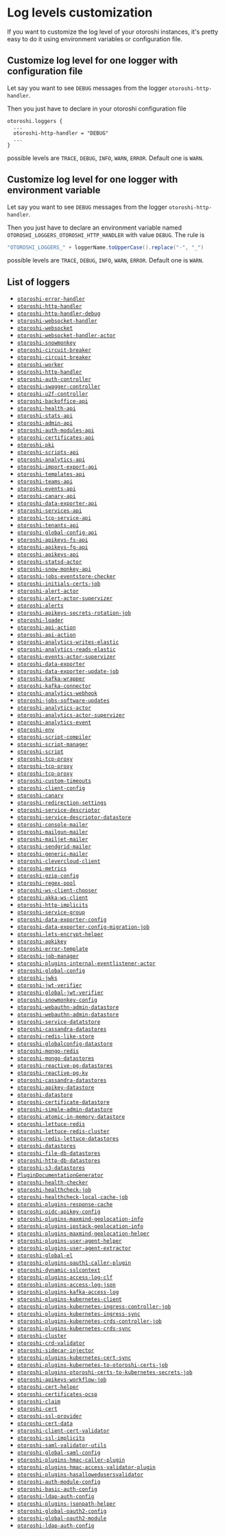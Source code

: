# Log levels customization

If you want to customize the log level of your otoroshi instances, it's pretty easy to do it using environment variables or configuration file.

## Customize log level for one logger with configuration file

Let say you want to see `DEBUG` messages from the logger `otoroshi-http-handler`.

Then you just have to declare in your otoroshi configuration file

```
otoroshi.loggers {
  ...
  otoroshi-http-handler = "DEBUG"
  ...
}
```

possible levels are `TRACE`, `DEBUG`, `INFO`, `WARN`, `ERROR`. Default one is `WARN`.

## Customize log level for one logger with environment variable

Let say you want to see `DEBUG` messages from the logger `otoroshi-http-handler`.

Then you just have to declare an environment variable named `OTOROSHI_LOGGERS_OTOROSHI_HTTP_HANDLER` with value `DEBUG`. The rule is 

```scala
"OTOROSHI_LOGGERS_" + loggerName.toUpperCase().replace("-", "_")
```

possible levels are `TRACE`, `DEBUG`, `INFO`, `WARN`, `ERROR`. Default one is `WARN`.

## List of loggers

* [`otoroshi-error-handler`](https://github.com/MAIF/otoroshi/search?q=Logger%28%22otoroshi-error-handler%22%29)
* [`otoroshi-http-handler`](https://github.com/MAIF/otoroshi/search?q=Logger%28%22otoroshi-http-handler%22%29)
* [`otoroshi-http-handler-debug`](https://github.com/MAIF/otoroshi/search?q=Logger%28%22otoroshi-http-handler-debug%22%29)
* [`otoroshi-websocket-handler`](https://github.com/MAIF/otoroshi/search?q=Logger%28%22otoroshi-websocket-handler%22%29)
* [`otoroshi-websocket`](https://github.com/MAIF/otoroshi/search?q=Logger%28%22otoroshi-websocket%22%29)
* [`otoroshi-websocket-handler-actor`](https://github.com/MAIF/otoroshi/search?q=Logger%28%22otoroshi-websocket-handler-actor%22%29)
* [`otoroshi-snowmonkey`](https://github.com/MAIF/otoroshi/search?q=Logger%28%22otoroshi-snowmonkey%22%29)
* [`otoroshi-circuit-breaker`](https://github.com/MAIF/otoroshi/search?q=Logger%28%22otoroshi-circuit-breaker%22%29)
* [`otoroshi-circuit-breaker`](https://github.com/MAIF/otoroshi/search?q=Logger%28%22otoroshi-circuit-breaker%22%29)
* [`otoroshi-worker`](https://github.com/MAIF/otoroshi/search?q=Logger%28%22otoroshi-worker%22%29)
* [`otoroshi-http-handler`](https://github.com/MAIF/otoroshi/search?q=Logger%28%22otoroshi-http-handler%22%29)
* [`otoroshi-auth-controller`](https://github.com/MAIF/otoroshi/search?q=Logger%28%22otoroshi-auth-controller%22%29)
* [`otoroshi-swagger-controller`](https://github.com/MAIF/otoroshi/search?q=Logger%28%22otoroshi-swagger-controller%22%29)
* [`otoroshi-u2f-controller`](https://github.com/MAIF/otoroshi/search?q=Logger%28%22otoroshi-u2f-controller%22%29)
* [`otoroshi-backoffice-api`](https://github.com/MAIF/otoroshi/search?q=Logger%28%22otoroshi-backoffice-api%22%29)
* [`otoroshi-health-api`](https://github.com/MAIF/otoroshi/search?q=Logger%28%22otoroshi-health-api%22%29)
* [`otoroshi-stats-api`](https://github.com/MAIF/otoroshi/search?q=Logger%28%22otoroshi-stats-api%22%29)
* [`otoroshi-admin-api`](https://github.com/MAIF/otoroshi/search?q=Logger%28%22otoroshi-admin-api%22%29)
* [`otoroshi-auth-modules-api`](https://github.com/MAIF/otoroshi/search?q=Logger%28%22otoroshi-auth-modules-api%22%29)
* [`otoroshi-certificates-api`](https://github.com/MAIF/otoroshi/search?q=Logger%28%22otoroshi-certificates-api%22%29)
* [`otoroshi-pki`](https://github.com/MAIF/otoroshi/search?q=Logger%28%22otoroshi-pki%22%29)
* [`otoroshi-scripts-api`](https://github.com/MAIF/otoroshi/search?q=Logger%28%22otoroshi-scripts-api%22%29)
* [`otoroshi-analytics-api`](https://github.com/MAIF/otoroshi/search?q=Logger%28%22otoroshi-analytics-api%22%29)
* [`otoroshi-import-export-api`](https://github.com/MAIF/otoroshi/search?q=Logger%28%22otoroshi-import-export-api%22%29)
* [`otoroshi-templates-api`](https://github.com/MAIF/otoroshi/search?q=Logger%28%22otoroshi-templates-api%22%29)
* [`otoroshi-teams-api`](https://github.com/MAIF/otoroshi/search?q=Logger%28%22otoroshi-teams-api%22%29)
* [`otoroshi-events-api`](https://github.com/MAIF/otoroshi/search?q=Logger%28%22otoroshi-events-api%22%29)
* [`otoroshi-canary-api`](https://github.com/MAIF/otoroshi/search?q=Logger%28%22otoroshi-canary-api%22%29)
* [`otoroshi-data-exporter-api`](https://github.com/MAIF/otoroshi/search?q=Logger%28%22otoroshi-data-exporter-api%22%29)
* [`otoroshi-services-api`](https://github.com/MAIF/otoroshi/search?q=Logger%28%22otoroshi-services-api%22%29)
* [`otoroshi-tcp-service-api`](https://github.com/MAIF/otoroshi/search?q=Logger%28%22otoroshi-tcp-service-api%22%29)
* [`otoroshi-tenants-api`](https://github.com/MAIF/otoroshi/search?q=Logger%28%22otoroshi-tenants-api%22%29)
* [`otoroshi-global-config-api`](https://github.com/MAIF/otoroshi/search?q=Logger%28%22otoroshi-global-config-api%22%29)
* [`otoroshi-apikeys-fs-api`](https://github.com/MAIF/otoroshi/search?q=Logger%28%22otoroshi-apikeys-fs-api%22%29)
* [`otoroshi-apikeys-fg-api`](https://github.com/MAIF/otoroshi/search?q=Logger%28%22otoroshi-apikeys-fg-api%22%29)
* [`otoroshi-apikeys-api`](https://github.com/MAIF/otoroshi/search?q=Logger%28%22otoroshi-apikeys-api%22%29)
* [`otoroshi-statsd-actor`](https://github.com/MAIF/otoroshi/search?q=Logger%28%22otoroshi-statsd-actor%22%29)
* [`otoroshi-snow-monkey-api`](https://github.com/MAIF/otoroshi/search?q=Logger%28%22otoroshi-snow-monkey-api%22%29)
* [`otoroshi-jobs-eventstore-checker`](https://github.com/MAIF/otoroshi/search?q=Logger%28%22otoroshi-jobs-eventstore-checker%22%29)
* [`otoroshi-initials-certs-job`](https://github.com/MAIF/otoroshi/search?q=Logger%28%22otoroshi-initials-certs-job%22%29)
* [`otoroshi-alert-actor`](https://github.com/MAIF/otoroshi/search?q=Logger%28%22otoroshi-alert-actor%22%29)
* [`otoroshi-alert-actor-supervizer`](https://github.com/MAIF/otoroshi/search?q=Logger%28%22otoroshi-alert-actor-supervizer%22%29)
* [`otoroshi-alerts`](https://github.com/MAIF/otoroshi/search?q=Logger%28%22otoroshi-alerts%22%29)
* [`otoroshi-apikeys-secrets-rotation-job`](https://github.com/MAIF/otoroshi/search?q=Logger%28%22otoroshi-apikeys-secrets-rotation-job%22%29)
* [`otoroshi-loader`](https://github.com/MAIF/otoroshi/search?q=Logger%28%22otoroshi-loader%22%29)
* [`otoroshi-api-action`](https://github.com/MAIF/otoroshi/search?q=Logger%28%22otoroshi-api-action%22%29)
* [`otoroshi-api-action`](https://github.com/MAIF/otoroshi/search?q=Logger%28%22otoroshi-api-action%22%29)
* [`otoroshi-analytics-writes-elastic`](https://github.com/MAIF/otoroshi/search?q=Logger%28%22otoroshi-analytics-writes-elastic%22%29)
* [`otoroshi-analytics-reads-elastic`](https://github.com/MAIF/otoroshi/search?q=Logger%28%22otoroshi-analytics-reads-elastic%22%29)
* [`otoroshi-events-actor-supervizer`](https://github.com/MAIF/otoroshi/search?q=Logger%28%22otoroshi-events-actor-supervizer%22%29)
* [`otoroshi-data-exporter`](https://github.com/MAIF/otoroshi/search?q=Logger%28%22otoroshi-data-exporter%22%29)
* [`otoroshi-data-exporter-update-job`](https://github.com/MAIF/otoroshi/search?q=Logger%28%22otoroshi-data-exporter-update-job%22%29)
* [`otoroshi-kafka-wrapper`](https://github.com/MAIF/otoroshi/search?q=Logger%28%22otoroshi-kafka-wrapper%22%29)
* [`otoroshi-kafka-connector`](https://github.com/MAIF/otoroshi/search?q=Logger%28%22otoroshi-kafka-connector%22%29)
* [`otoroshi-analytics-webhook`](https://github.com/MAIF/otoroshi/search?q=Logger%28%22otoroshi-analytics-webhook%22%29)
* [`otoroshi-jobs-software-updates`](https://github.com/MAIF/otoroshi/search?q=Logger%28%22otoroshi-jobs-software-updates%22%29)
* [`otoroshi-analytics-actor`](https://github.com/MAIF/otoroshi/search?q=Logger%28%22otoroshi-analytics-actor%22%29)
* [`otoroshi-analytics-actor-supervizer`](https://github.com/MAIF/otoroshi/search?q=Logger%28%22otoroshi-analytics-actor-supervizer%22%29)
* [`otoroshi-analytics-event`](https://github.com/MAIF/otoroshi/search?q=Logger%28%22otoroshi-analytics-event%22%29)
* [`otoroshi-env`](https://github.com/MAIF/otoroshi/search?q=Logger%28%22otoroshi-env%22%29)
* [`otoroshi-script-compiler`](https://github.com/MAIF/otoroshi/search?q=Logger%28%22otoroshi-script-compiler%22%29)
* [`otoroshi-script-manager`](https://github.com/MAIF/otoroshi/search?q=Logger%28%22otoroshi-script-manager%22%29)
* [`otoroshi-script`](https://github.com/MAIF/otoroshi/search?q=Logger%28%22otoroshi-script%22%29)
* [`otoroshi-tcp-proxy`](https://github.com/MAIF/otoroshi/search?q=Logger%28%22otoroshi-tcp-proxy%22%29)
* [`otoroshi-tcp-proxy`](https://github.com/MAIF/otoroshi/search?q=Logger%28%22otoroshi-tcp-proxy%22%29)
* [`otoroshi-tcp-proxy`](https://github.com/MAIF/otoroshi/search?q=Logger%28%22otoroshi-tcp-proxy%22%29)
* [`otoroshi-custom-timeouts`](https://github.com/MAIF/otoroshi/search?q=Logger%28%22otoroshi-custom-timeouts%22%29)
* [`otoroshi-client-config`](https://github.com/MAIF/otoroshi/search?q=Logger%28%22otoroshi-client-config%22%29)
* [`otoroshi-canary`](https://github.com/MAIF/otoroshi/search?q=Logger%28%22otoroshi-canary%22%29)
* [`otoroshi-redirection-settings`](https://github.com/MAIF/otoroshi/search?q=Logger%28%22otoroshi-redirection-settings%22%29)
* [`otoroshi-service-descriptor`](https://github.com/MAIF/otoroshi/search?q=Logger%28%22otoroshi-service-descriptor%22%29)
* [`otoroshi-service-descriptor-datastore`](https://github.com/MAIF/otoroshi/search?q=Logger%28%22otoroshi-service-descriptor-datastore%22%29)
* [`otoroshi-console-mailer`](https://github.com/MAIF/otoroshi/search?q=Logger%28%22otoroshi-console-mailer%22%29)
* [`otoroshi-mailgun-mailer`](https://github.com/MAIF/otoroshi/search?q=Logger%28%22otoroshi-mailgun-mailer%22%29)
* [`otoroshi-mailjet-mailer`](https://github.com/MAIF/otoroshi/search?q=Logger%28%22otoroshi-mailjet-mailer%22%29)
* [`otoroshi-sendgrid-mailer`](https://github.com/MAIF/otoroshi/search?q=Logger%28%22otoroshi-sendgrid-mailer%22%29)
* [`otoroshi-generic-mailer`](https://github.com/MAIF/otoroshi/search?q=Logger%28%22otoroshi-generic-mailer%22%29)
* [`otoroshi-clevercloud-client`](https://github.com/MAIF/otoroshi/search?q=Logger%28%22otoroshi-clevercloud-client%22%29)
* [`otoroshi-metrics`](https://github.com/MAIF/otoroshi/search?q=Logger%28%22otoroshi-metrics%22%29)
* [`otoroshi-gzip-config`](https://github.com/MAIF/otoroshi/search?q=Logger%28%22otoroshi-gzip-config%22%29)
* [`otoroshi-regex-pool`](https://github.com/MAIF/otoroshi/search?q=Logger%28%22otoroshi-regex-pool%22%29)
* [`otoroshi-ws-client-chooser`](https://github.com/MAIF/otoroshi/search?q=Logger%28%22otoroshi-ws-client-chooser%22%29)
* [`otoroshi-akka-ws-client`](https://github.com/MAIF/otoroshi/search?q=Logger%28%22otoroshi-akka-ws-client%22%29)
* [`otoroshi-http-implicits`](https://github.com/MAIF/otoroshi/search?q=Logger%28%22otoroshi-http-implicits%22%29)
* [`otoroshi-service-group`](https://github.com/MAIF/otoroshi/search?q=Logger%28%22otoroshi-service-group%22%29)
* [`otoroshi-data-exporter-config`](https://github.com/MAIF/otoroshi/search?q=Logger%28%22otoroshi-data-exporter-config%22%29)
* [`otoroshi-data-exporter-config-migration-job`](https://github.com/MAIF/otoroshi/search?q=Logger%28%22otoroshi-data-exporter-config-migration-job%22%29)
* [`otoroshi-lets-encrypt-helper`](https://github.com/MAIF/otoroshi/search?q=Logger%28%22otoroshi-lets-encrypt-helper%22%29)
* [`otoroshi-apkikey`](https://github.com/MAIF/otoroshi/search?q=Logger%28%22otoroshi-apkikey%22%29)
* [`otoroshi-error-template`](https://github.com/MAIF/otoroshi/search?q=Logger%28%22otoroshi-error-template%22%29)
* [`otoroshi-job-manager`](https://github.com/MAIF/otoroshi/search?q=Logger%28%22otoroshi-job-manager%22%29)
* [`otoroshi-plugins-internal-eventlistener-actor`](https://github.com/MAIF/otoroshi/search?q=Logger%28%22otoroshi-plugins-internal-eventlistener-actor%22%29)
* [`otoroshi-global-config`](https://github.com/MAIF/otoroshi/search?q=Logger%28%22otoroshi-global-config%22%29)
* [`otoroshi-jwks`](https://github.com/MAIF/otoroshi/search?q=Logger%28%22otoroshi-jwks%22%29)
* [`otoroshi-jwt-verifier`](https://github.com/MAIF/otoroshi/search?q=Logger%28%22otoroshi-jwt-verifier%22%29)
* [`otoroshi-global-jwt-verifier`](https://github.com/MAIF/otoroshi/search?q=Logger%28%22otoroshi-global-jwt-verifier%22%29)
* [`otoroshi-snowmonkey-config`](https://github.com/MAIF/otoroshi/search?q=Logger%28%22otoroshi-snowmonkey-config%22%29)
* [`otoroshi-webauthn-admin-datastore`](https://github.com/MAIF/otoroshi/search?q=Logger%28%22otoroshi-webauthn-admin-datastore%22%29)
* [`otoroshi-webauthn-admin-datastore`](https://github.com/MAIF/otoroshi/search?q=Logger%28%22otoroshi-webauthn-admin-datastore%22%29)
* [`otoroshi-service-datatstore`](https://github.com/MAIF/otoroshi/search?q=Logger%28%22otoroshi-service-datatstore%22%29)
* [`otoroshi-cassandra-datastores`](https://github.com/MAIF/otoroshi/search?q=Logger%28%22otoroshi-cassandra-datastores%22%29)
* [`otoroshi-redis-like-store`](https://github.com/MAIF/otoroshi/search?q=Logger%28%22otoroshi-redis-like-store%22%29)
* [`otoroshi-globalconfig-datastore`](https://github.com/MAIF/otoroshi/search?q=Logger%28%22otoroshi-globalconfig-datastore%22%29)
* [`otoroshi-mongo-redis`](https://github.com/MAIF/otoroshi/search?q=Logger%28%22otoroshi-mongo-redis%22%29)
* [`otoroshi-mongo-datastores`](https://github.com/MAIF/otoroshi/search?q=Logger%28%22otoroshi-mongo-datastores%22%29)
* [`otoroshi-reactive-pg-datastores`](https://github.com/MAIF/otoroshi/search?q=Logger%28%22otoroshi-reactive-pg-datastores%22%29)
* [`otoroshi-reactive-pg-kv`](https://github.com/MAIF/otoroshi/search?q=Logger%28%22otoroshi-reactive-pg-kv%22%29)
* [`otoroshi-cassandra-datastores`](https://github.com/MAIF/otoroshi/search?q=Logger%28%22otoroshi-cassandra-datastores%22%29)
* [`otoroshi-apikey-datastore`](https://github.com/MAIF/otoroshi/search?q=Logger%28%22otoroshi-apikey-datastore%22%29)
* [`otoroshi-datastore`](https://github.com/MAIF/otoroshi/search?q=Logger%28%22otoroshi-datastore%22%29)
* [`otoroshi-certificate-datastore`](https://github.com/MAIF/otoroshi/search?q=Logger%28%22otoroshi-certificate-datastore%22%29)
* [`otoroshi-simple-admin-datastore`](https://github.com/MAIF/otoroshi/search?q=Logger%28%22otoroshi-simple-admin-datastore%22%29)
* [`otoroshi-atomic-in-memory-datastore`](https://github.com/MAIF/otoroshi/search?q=Logger%28%22otoroshi-atomic-in-memory-datastore%22%29)
* [`otoroshi-lettuce-redis`](https://github.com/MAIF/otoroshi/search?q=Logger%28%22otoroshi-lettuce-redis%22%29)
* [`otoroshi-lettuce-redis-cluster`](https://github.com/MAIF/otoroshi/search?q=Logger%28%22otoroshi-lettuce-redis-cluster%22%29)
* [`otoroshi-redis-lettuce-datastores`](https://github.com/MAIF/otoroshi/search?q=Logger%28%22otoroshi-redis-lettuce-datastores%22%29)
* [`otoroshi-datastores`](https://github.com/MAIF/otoroshi/search?q=Logger%28%22otoroshi-datastores%22%29)
* [`otoroshi-file-db-datastores`](https://github.com/MAIF/otoroshi/search?q=Logger%28%22otoroshi-file-db-datastores%22%29)
* [`otoroshi-http-db-datastores`](https://github.com/MAIF/otoroshi/search?q=Logger%28%22otoroshi-http-db-datastores%22%29)
* [`otoroshi-s3-datastores`](https://github.com/MAIF/otoroshi/search?q=Logger%28%22otoroshi-s3-datastores%22%29)
* [`PluginDocumentationGenerator`](https://github.com/MAIF/otoroshi/search?q=Logger%28%22PluginDocumentationGenerator%22%29)
* [`otoroshi-health-checker`](https://github.com/MAIF/otoroshi/search?q=Logger%28%22otoroshi-health-checker%22%29)
* [`otoroshi-healthcheck-job`](https://github.com/MAIF/otoroshi/search?q=Logger%28%22otoroshi-healthcheck-job%22%29)
* [`otoroshi-healthcheck-local-cache-job`](https://github.com/MAIF/otoroshi/search?q=Logger%28%22otoroshi-healthcheck-local-cache-job%22%29)
* [`otoroshi-plugins-response-cache`](https://github.com/MAIF/otoroshi/search?q=Logger%28%22otoroshi-plugins-response-cache%22%29)
* [`otoroshi-oidc-apikey-config`](https://github.com/MAIF/otoroshi/search?q=Logger%28%22otoroshi-oidc-apikey-config%22%29)
* [`otoroshi-plugins-maxmind-geolocation-info`](https://github.com/MAIF/otoroshi/search?q=Logger%28%22otoroshi-plugins-maxmind-geolocation-info%22%29)
* [`otoroshi-plugins-ipstack-geolocation-info`](https://github.com/MAIF/otoroshi/search?q=Logger%28%22otoroshi-plugins-ipstack-geolocation-info%22%29)
* [`otoroshi-plugins-maxmind-geolocation-helper`](https://github.com/MAIF/otoroshi/search?q=Logger%28%22otoroshi-plugins-maxmind-geolocation-helper%22%29)
* [`otoroshi-plugins-user-agent-helper`](https://github.com/MAIF/otoroshi/search?q=Logger%28%22otoroshi-plugins-user-agent-helper%22%29)
* [`otoroshi-plugins-user-agent-extractor`](https://github.com/MAIF/otoroshi/search?q=Logger%28%22otoroshi-plugins-user-agent-extractor%22%29)
* [`otoroshi-global-el`](https://github.com/MAIF/otoroshi/search?q=Logger%28%22otoroshi-global-el%22%29)
* [`otoroshi-plugins-oauth1-caller-plugin`](https://github.com/MAIF/otoroshi/search?q=Logger%28%22otoroshi-plugins-oauth1-caller-plugin%22%29)
* [`otoroshi-dynamic-sslcontext`](https://github.com/MAIF/otoroshi/search?q=Logger%28%22otoroshi-dynamic-sslcontext%22%29)
* [`otoroshi-plugins-access-log-clf`](https://github.com/MAIF/otoroshi/search?q=Logger%28%22otoroshi-plugins-access-log-clf%22%29)
* [`otoroshi-plugins-access-log-json`](https://github.com/MAIF/otoroshi/search?q=Logger%28%22otoroshi-plugins-access-log-json%22%29)
* [`otoroshi-plugins-kafka-access-log`](https://github.com/MAIF/otoroshi/search?q=Logger%28%22otoroshi-plugins-kafka-access-log%22%29)
* [`otoroshi-plugins-kubernetes-client`](https://github.com/MAIF/otoroshi/search?q=Logger%28%22otoroshi-plugins-kubernetes-client%22%29)
* [`otoroshi-plugins-kubernetes-ingress-controller-job`](https://github.com/MAIF/otoroshi/search?q=Logger%28%22otoroshi-plugins-kubernetes-ingress-controller-job%22%29)
* [`otoroshi-plugins-kubernetes-ingress-sync`](https://github.com/MAIF/otoroshi/search?q=Logger%28%22otoroshi-plugins-kubernetes-ingress-sync%22%29)
* [`otoroshi-plugins-kubernetes-crds-controller-job`](https://github.com/MAIF/otoroshi/search?q=Logger%28%22otoroshi-plugins-kubernetes-crds-controller-job%22%29)
* [`otoroshi-plugins-kubernetes-crds-sync`](https://github.com/MAIF/otoroshi/search?q=Logger%28%22otoroshi-plugins-kubernetes-crds-sync%22%29)
* [`otoroshi-cluster`](https://github.com/MAIF/otoroshi/search?q=Logger%28%22otoroshi-cluster%22%29)
* [`otoroshi-crd-validator`](https://github.com/MAIF/otoroshi/search?q=Logger%28%22otoroshi-crd-validator%22%29)
* [`otoroshi-sidecar-injector`](https://github.com/MAIF/otoroshi/search?q=Logger%28%22otoroshi-sidecar-injector%22%29)
* [`otoroshi-plugins-kubernetes-cert-sync`](https://github.com/MAIF/otoroshi/search?q=Logger%28%22otoroshi-plugins-kubernetes-cert-sync%22%29)
* [`otoroshi-plugins-kubernetes-to-otoroshi-certs-job`](https://github.com/MAIF/otoroshi/search?q=Logger%28%22otoroshi-plugins-kubernetes-to-otoroshi-certs-job%22%29)
* [`otoroshi-plugins-otoroshi-certs-to-kubernetes-secrets-job`](https://github.com/MAIF/otoroshi/search?q=Logger%28%22otoroshi-plugins-otoroshi-certs-to-kubernetes-secrets-job%22%29)
* [`otoroshi-apikeys-workflow-job`](https://github.com/MAIF/otoroshi/search?q=Logger%28%22otoroshi-apikeys-workflow-job%22%29)
* [`otoroshi-cert-helper`](https://github.com/MAIF/otoroshi/search?q=Logger%28%22otoroshi-cert-helper%22%29)
* [`otoroshi-certificates-ocsp`](https://github.com/MAIF/otoroshi/search?q=Logger%28%22otoroshi-certificates-ocsp%22%29)
* [`otoroshi-claim`](https://github.com/MAIF/otoroshi/search?q=Logger%28%22otoroshi-claim%22%29)
* [`otoroshi-cert`](https://github.com/MAIF/otoroshi/search?q=Logger%28%22otoroshi-cert%22%29)
* [`otoroshi-ssl-provider`](https://github.com/MAIF/otoroshi/search?q=Logger%28%22otoroshi-ssl-provider%22%29)
* [`otoroshi-cert-data`](https://github.com/MAIF/otoroshi/search?q=Logger%28%22otoroshi-cert-data%22%29)
* [`otoroshi-client-cert-validator`](https://github.com/MAIF/otoroshi/search?q=Logger%28%22otoroshi-client-cert-validator%22%29)
* [`otoroshi-ssl-implicits`](https://github.com/MAIF/otoroshi/search?q=Logger%28%22otoroshi-ssl-implicits%22%29)
* [`otoroshi-saml-validator-utils`](https://github.com/MAIF/otoroshi/search?q=Logger%28%22otoroshi-saml-validator-utils%22%29)
* [`otoroshi-global-saml-config`](https://github.com/MAIF/otoroshi/search?q=Logger%28%22otoroshi-global-saml-config%22%29)
* [`otoroshi-plugins-hmac-caller-plugin`](https://github.com/MAIF/otoroshi/search?q=Logger%28%22otoroshi-plugins-hmac-caller-plugin%22%29)
* [`otoroshi-plugins-hmac-access-validator-plugin`](https://github.com/MAIF/otoroshi/search?q=Logger%28%22otoroshi-plugins-hmac-access-validator-plugin%22%29)
* [`otoroshi-plugins-hasallowedusersvalidator`](https://github.com/MAIF/otoroshi/search?q=Logger%28%22otoroshi-plugins-hasallowedusersvalidator%22%29)
* [`otoroshi-auth-module-config`](https://github.com/MAIF/otoroshi/search?q=Logger%28%22otoroshi-auth-module-config%22%29)
* [`otoroshi-basic-auth-config`](https://github.com/MAIF/otoroshi/search?q=Logger%28%22otoroshi-basic-auth-config%22%29)
* [`otoroshi-ldap-auth-config`](https://github.com/MAIF/otoroshi/search?q=Logger%28%22otoroshi-ldap-auth-config%22%29)
* [`otoroshi-plugins-jsonpath-helper`](https://github.com/MAIF/otoroshi/search?q=Logger%28%22otoroshi-plugins-jsonpath-helper%22%29)
* [`otoroshi-global-oauth2-config`](https://github.com/MAIF/otoroshi/search?q=Logger%28%22otoroshi-global-oauth2-config%22%29)
* [`otoroshi-global-oauth2-module`](https://github.com/MAIF/otoroshi/search?q=Logger%28%22otoroshi-global-oauth2-module%22%29)
* [`otoroshi-ldap-auth-config`](https://github.com/MAIF/otoroshi/search?q=Logger%28%22otoroshi-ldap-auth-config%22%29)
